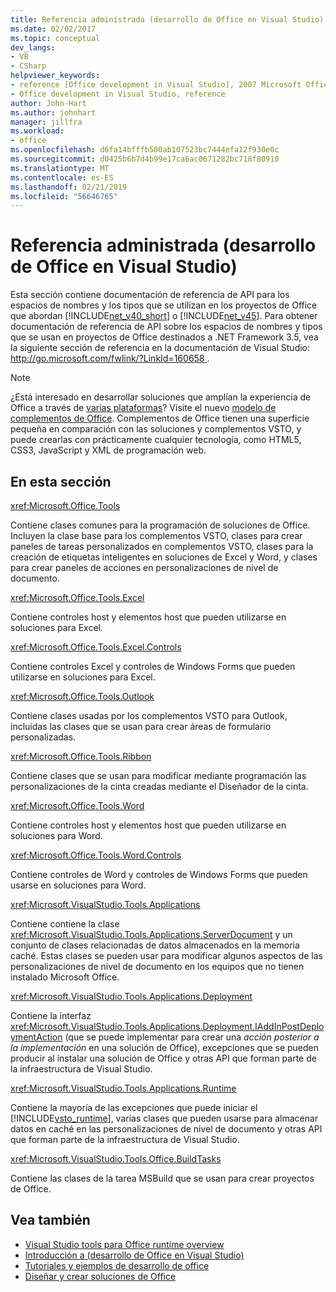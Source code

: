 ```yaml
---
title: Referencia administrada (desarrollo de Office en Visual Studio)
ms.date: 02/02/2017
ms.topic: conceptual
dev_langs:
- VB
- CSharp
helpviewer_keywords:
- reference [Office development in Visual Studio], 2007 Microsoft Office system
- Office development in Visual Studio, reference
author: John-Hart
ms.author: johnhart
manager: jillfra
ms.workload:
- office
ms.openlocfilehash: d6fa14bfffb500ab107523bc7444efa12f930e0c
ms.sourcegitcommit: d0425b6b7d4b99e17ca6ac0671282bc718f80910
ms.translationtype: MT
ms.contentlocale: es-ES
ms.lasthandoff: 02/21/2019
ms.locfileid: "56646765"
---
```

# <a name="managed-reference-office-development-in-visual-studio"></a>Referencia administrada (desarrollo de Office en Visual Studio)
  Esta sección contiene documentación de referencia de API para los espacios de nombres y los tipos que se utilizan en los proyectos de Office que abordan [!INCLUDE[net_v40_short](../sharepoint/includes/net-v40-short-md.md)] o [!INCLUDE[net_v45](../vsto/includes/net-v45-md.md)]. Para obtener documentación de referencia de API sobre los espacios de nombres y tipos que se usan en proyectos de Office destinados a .NET Framework 3.5, vea la siguiente sección de referencia en la documentación de Visual Studio: [ http://go.microsoft.com/fwlink/?LinkId=160658 ](http://go.microsoft.com/fwlink/?LinkId=160658).

> [!NOTE]
>  ¿Está interesado en desarrollar soluciones que amplían la experiencia de Office a través de [varias plataformas](https://dev.office.com/add-in-availability)? Visite el nuevo [modelo de complementos de Office](https://dev.office.com/docs/add-ins/overview/office-add-ins). Complementos de Office tienen una superficie pequeña en comparación con las soluciones y complementos VSTO, y puede crearlas con prácticamente cualquier tecnología, como HTML5, CSS3, JavaScript y XML de programación web.

## <a name="in-this-section"></a>En esta sección
 <xref:Microsoft.Office.Tools>

 Contiene clases comunes para la programación de soluciones de Office. Incluyen la clase base para los complementos VSTO, clases para crear paneles de tareas personalizados en complementos VSTO, clases para la creación de etiquetas inteligentes en soluciones de Excel y Word, y clases para crear paneles de acciones en personalizaciones de nivel de documento.

 <xref:Microsoft.Office.Tools.Excel>

 Contiene controles host y elementos host que pueden utilizarse en soluciones para Excel.

 <xref:Microsoft.Office.Tools.Excel.Controls>

 Contiene controles Excel y controles de Windows Forms que pueden utilizarse en soluciones para Excel.

 <xref:Microsoft.Office.Tools.Outlook>

 Contiene clases usadas por los complementos VSTO para Outlook, incluidas las clases que se usan para crear áreas de formulario personalizadas.

 <xref:Microsoft.Office.Tools.Ribbon>

 Contiene clases que se usan para modificar mediante programación las personalizaciones de la cinta creadas mediante el Diseñador de la cinta.

 <xref:Microsoft.Office.Tools.Word>

 Contiene controles host y elementos host que pueden utilizarse en soluciones para Word.

 <xref:Microsoft.Office.Tools.Word.Controls>

 Contiene controles de Word y controles de Windows Forms que pueden usarse en soluciones para Word.

 <xref:Microsoft.VisualStudio.Tools.Applications>

 Contiene contiene la clase <xref:Microsoft.VisualStudio.Tools.Applications.ServerDocument> y un conjunto de clases relacionadas de datos almacenados en la memoria caché. Estas clases se pueden usar para modificar algunos aspectos de las personalizaciones de nivel de documento en los equipos que no tienen instalado Microsoft Office.

 <xref:Microsoft.VisualStudio.Tools.Applications.Deployment>

 Contiene la interfaz <xref:Microsoft.VisualStudio.Tools.Applications.Deployment.IAddInPostDeploymentAction> (que se puede implementar para crear una *acción posterior a la implementación* en una solución de Office), excepciones que se pueden producir al instalar una solución de Office y otras API que forman parte de la infraestructura de Visual Studio.

 <xref:Microsoft.VisualStudio.Tools.Applications.Runtime>

 Contiene la mayoría de las excepciones que puede iniciar el [!INCLUDE[vsto_runtime](../vsto/includes/vsto-runtime-md.md)], varias clases que pueden usarse para almacenar datos en caché en las personalizaciones de nivel de documento y otras API que forman parte de la infraestructura de Visual Studio.

 <xref:Microsoft.VisualStudio.Tools.Office.BuildTasks>

 Contiene las clases de la tarea MSBuild que se usan para crear proyectos de Office.

## <a name="see-also"></a>Vea también
- [Visual Studio tools para Office runtime overview](../vsto/visual-studio-tools-for-office-runtime-overview.md)
- [Introducción a &#40;desarrollo de Office en Visual Studio&#41;](../vsto/getting-started-office-development-in-visual-studio.md)
- [Tutoriales y ejemplos de desarrollo de office](../vsto/office-development-samples-and-walkthroughs.md)
- [Diseñar y crear soluciones de Office](../vsto/designing-and-creating-office-solutions.md)
